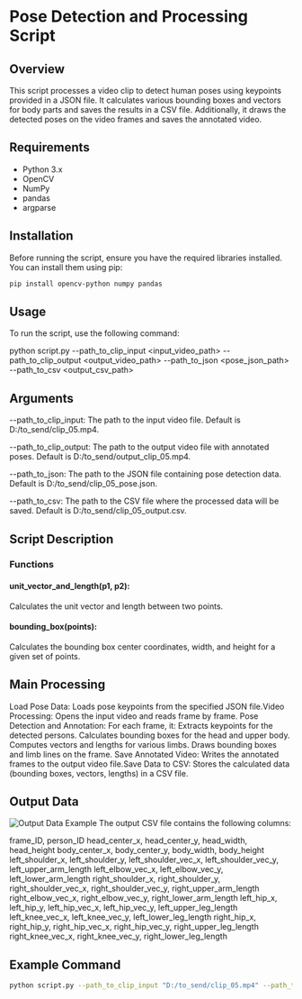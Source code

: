 # Pose Detection and Processing Script

## Overview
This script processes a video clip to detect human poses using keypoints provided in a JSON file. It calculates various bounding boxes and vectors for body parts and saves the results in a CSV file. Additionally, it draws the detected poses on the video frames and saves the annotated video.

## Requirements
- Python 3.x
- OpenCV
- NumPy
- pandas
- argparse

## Installation
Before running the script, ensure you have the required libraries installed. You can install them using pip:

```sh
pip install opencv-python numpy pandas
```

## Usage
To run the script, use the following command:

python script.py --path_to_clip_input <input_video_path> --path_to_clip_output <output_video_path> --path_to_json <pose_json_path> --path_to_csv <output_csv_path>

## Arguments

--path_to_clip_input: The path to the input video file. Default is D:/to_send/clip_05.mp4.

--path_to_clip_output: The path to the output video file with annotated poses. Default is D:/to_send/output_clip_05.mp4.

--path_to_json: The path to the JSON file containing pose detection data. Default is D:/to_send/clip_05_pose.json.

--path_to_csv: The path to the CSV file where the processed data will be saved. Default is D:/to_send/clip_05_output.csv.


## Script Description
### Functions
####  unit_vector_and_length(p1, p2): 
Calculates the unit vector and length between two points.
####    bounding_box(points): 
Calculates the bounding box center coordinates, width, and height for a given set of points.


## Main Processing
Load Pose Data: Loads pose keypoints from the specified JSON file.Video Processing: Opens the input video and reads frame by frame.
Pose Detection and Annotation: For each frame, it:
        Extracts keypoints for the detected persons.
        Calculates bounding boxes for the head and upper body.
        Computes vectors and lengths for various limbs.
        Draws bounding boxes and limb lines on the frame.
Save Annotated Video: Writes the annotated frames to the output video file.Save Data to CSV: Stores the calculated data (bounding boxes, vectors, lengths) in a CSV file.

## Output Data
![Output Data Example](https://github.com/Fezzaioussama/Pose-estimation-from-video/blob/main/Capture.PNG)
The output CSV file contains the following columns:

frame_ID, person_ID
head_center_x, head_center_y, head_width, head_height
body_center_x, body_center_y, body_width, body_height
left_shoulder_x, left_shoulder_y, left_shoulder_vec_x, left_shoulder_vec_y, left_upper_arm_length
left_elbow_vec_x, left_elbow_vec_y, left_lower_arm_length
right_shoulder_x, right_shoulder_y, right_shoulder_vec_x, right_shoulder_vec_y, right_upper_arm_length
right_elbow_vec_x, right_elbow_vec_y, right_lower_arm_length
left_hip_x, left_hip_y, left_hip_vec_x, left_hip_vec_y, left_upper_leg_length
left_knee_vec_x, left_knee_vec_y, left_lower_leg_length
right_hip_x, right_hip_y, right_hip_vec_x, right_hip_vec_y, right_upper_leg_length
right_knee_vec_x, right_knee_vec_y, right_lower_leg_length

## Example Command
```sh
python script.py --path_to_clip_input "D:/to_send/clip_05.mp4" --path_to_clip_output "D:/to_send/output_clip_05.mp4" --path_to_json "D:/to_send/clip_05_pose.json" --path_to_csv "D:/to_send/clip_05_output.csv"
```
